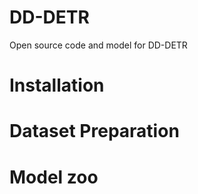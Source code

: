 # DD-DETR
Open source code and model for DD-DETR

# Installation

# Dataset Preparation

# Model zoo

